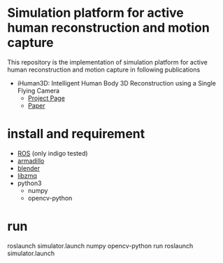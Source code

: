 # Simulation platform for active human reconstruction and motion capture

This repository is the implementation of simulation platform for active human reconstruction and motion capture in following publications

* iHuman3D: Intelligent Human Body 3D Reconstruction using a Single Flying Camera 
  * [Project Page](http://www.luvision.net/iHuman3D/) 
  * [Paper](http://www.luvision.net/iHuman3D/iHuman3D_camear_ready.pdf)


# install and requirement
* [ROS](http://wiki.ros.org/indigo/Installation/Ubuntu) (only indigo tested)
* [armadillo](http://arma.sourceforge.net/)
* [blender](http://download.blender.org/release/Blender2.78/blender-2.78a-linux-glibc211-x86_64.tar.bz2)
* [libzmq](https://github.com/zeromq/libzmq)
* python3
  * numpy
  * opencv-python 

# run
roslaunch simulator.launch
numpy
opencv-python
run
roslaunch simulator.launch